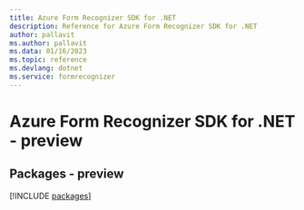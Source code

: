 ```yaml
---
title: Azure Form Recognizer SDK for .NET
description: Reference for Azure Form Recognizer SDK for .NET
author: pallavit
ms.author: pallavit
ms.data: 01/16/2023
ms.topic: reference
ms.devlang: dotnet
ms.service: formrecognizer
---
```

# Azure Form Recognizer SDK for .NET - preview
## Packages - preview
[!INCLUDE [packages](form-recognizer-index.md)]